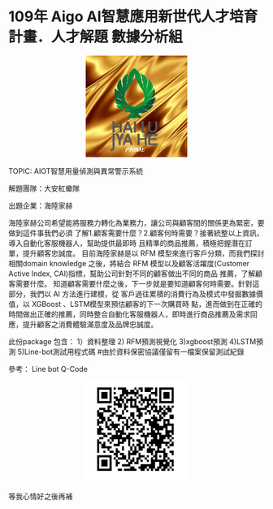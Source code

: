# 109年 Aigo AI智慧應用新世代人才培育計畫．人才解題 數據分析組 

<p align="center">
  <img width="200" height="200" src="https://github.com/chikangtsai/Aigo-hai1uD/blob/main/海陸package/gloden陸.jpg">
</p>

TOPIC: AIOT智慧用量偵測與異常警示系統

解題團隊：大安紅蠍隊

出題企業：海陸家赫

  海陸家赫公司希望能將服務力轉化為業務力，讓公司與顧客間的關係更為緊密，要做到這件事我們必須
  了解1.顧客需要什麼？2.顧客何時需要？接著統整以上資訊，導入自動化客服機器人，幫助提供最即時
  且精準的商品推薦，積極把握潛在訂單，提升顧客忠誠度。 
  目前海陸家赫是以 RFM 模型來進行客戶分類，而我們探討相關domain knowledge 之後，將結合 RFM
  模型以及顧客活躍度(Customer Active Index, CAI)指標，幫助公司針對不同的顧客做出不同的商品
  推薦，了解顧客需要什麼。 
  知道顧客需要什麼之後，下一步就是要知道顧客何時需要。針對這部分，我們以 AI 方法進行建模，從
  客戶過往累積的消費行為及模式中發掘數據價值，以 XGBoost 、LSTM模型來預估顧客的下一次購買時
  點，進而做到在正確的時間做出正確的推薦，同時整合自動化客服機器人，即時進行商品推薦及需求回
  應，提升顧客之消費體驗滿意度及品牌忠誠度。 

此份package 包含：
1）資料整理  2) RFM預測視覺化  3)xgboost預測   4)LSTM預測  5)Line-bot測試用程式碼
#由於資料保密協議僅留有一檔案保留測試紀錄

參考： Line bot Q-Code

<p align="center">
  <img width="200" height="200" src="https://github.com/chikangtsai/Aigo-hai1uD/blob/main/海陸package/QRCODE.PNG">
</p>

等我心情好之後再補


